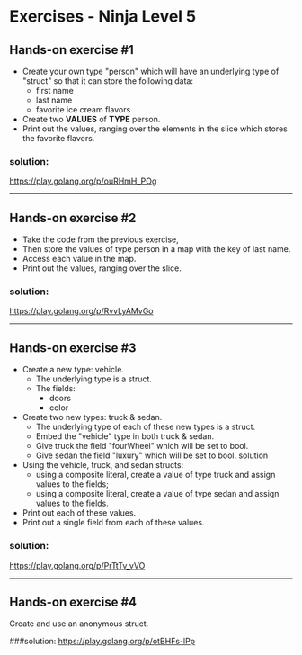 # Exercises - Ninja Level 5

## Hands-on exercise #1
- Create your own type "person" which will have an underlying type of "struct" so that it can store the following data:
  - first name
  - last name
  - favorite ice cream flavors
- Create two **VALUES** of **TYPE** person. 
- Print out the values, ranging over the elements in the slice which stores the favorite flavors. 

### solution:
https://play.golang.org/p/ouRHmH_POg 

---
## Hands-on exercise #2
- Take the code from the previous exercise, 
- Then store the values of type person in a map with the key of last name. 
- Access each value in the map. 
- Print out the values, ranging over the slice.

### solution: 
https://play.golang.org/p/RvvLyAMvGo 

---
## Hands-on exercise #3
- Create a new type: vehicle. 
  - The underlying type is a struct. 
  - The fields: 
    - doors
    - color 
- Create two new types: truck & sedan. 
  - The underlying type of each of these new types is a struct. 
  - Embed the "vehicle" type in both truck & sedan. 
  - Give truck the field "fourWheel" which will be set to bool. 
  - Give sedan the field "luxury" which will be set to bool. solution 
- Using the vehicle, truck, and sedan structs: 
  - using a composite literal, create a value of type truck and assign values to the fields; 
  - using a composite literal, create a value of type sedan and assign values to the fields. 
- Print out each of these values. 
- Print out a single field from each of these values.
### solution: 
https://play.golang.org/p/PrTtTv_vVO 

---
## Hands-on exercise #4
Create and use an anonymous struct.

###solution: 
https://play.golang.org/p/otBHFs-lPp 
